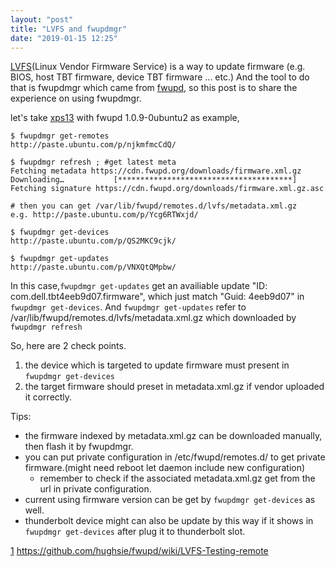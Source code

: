 ```yaml
---
layout: "post"
title: "LVFS and fwupdmgr"
date: "2019-01-15 12:25"
---
```

[LVFS][](Linux Vendor Firmware Service) is a way to update firmware (e.g. BIOS, host TBT firmware, device TBT firmware ... etc.)
And the tool to do that is fwupdmgr which came from [fwupd](https://github.com/hughsie/fwupd), so this post is to share the experience on using fwupdmgr.


let's take [xps13][] with fwupd 1.0.9-0ubuntu2 as example,
```
$ fwupdmgr get-remotes 
http://paste.ubuntu.com/p/njkmfmcCdQ/

$ fwupdmgr refresh ; #get latest meta
Fetching metadata https://cdn.fwupd.org/downloads/firmware.xml.gz
Downloading…           [***************************************]
Fetching signature https://cdn.fwupd.org/downloads/firmware.xml.gz.asc

# then you can get /var/lib/fwupd/remotes.d/lvfs/metadata.xml.gz
e.g. http://paste.ubuntu.com/p/Ycg6RTWxjd/

$ fwupdmgr get-devices
http://paste.ubuntu.com/p/QS2MKC9cjk/

$ fwupdmgr get-updates
http://paste.ubuntu.com/p/VNXQtQMpbw/
```

In this case,``fwupdmgr get-updates``  get an availiable update "ID: com.dell.tbt4eeb9d07.firmware", which just match "Guid: 4eeb9d07" in ``fwupdmgr get-devices``. 
And ``fwupdmgr get-updates`` refer to /var/lib/fwupd/remotes.d/lvfs/metadata.xml.gz which downloaded by ``fwupdmgr refresh``

So, here are 2 check points.
 1. the device which is targeted to update firmware must present in ``fwupdmgr get-devices`` 
 2. the target firmware should preset in metadata.xml.gz if vendor uploaded it correctly.

Tips:
 - the firmware indexed by metadata.xml.gz can be downloaded manually, then flash it by fwupdmgr.
 - you can put private configuration in /etc/fwupd/remotes.d/ to get private firmware.(might need reboot let daemon include new configuration)
    - remember to check if the associated metadata.xml.gz get from the url in private configuration.
 - current using firmware version can be get by ``fwupdmgr get-devices``  as well.
 - thunderbolt device might can also be update by this way if it shows in ``fwupdmgr get-devices`` after plug it to thunderbolt slot.

[1] https://github.com/hughsie/fwupd/wiki/LVFS-Testing-remote

[LVFS]: https://fwupd.org/
[1]: https://goo.gl/dDi7Do
[xps13]: https://certification.ubuntu.com/desktop/models/?query=9370&category=Laptop&level=Any&vendors=Dell
